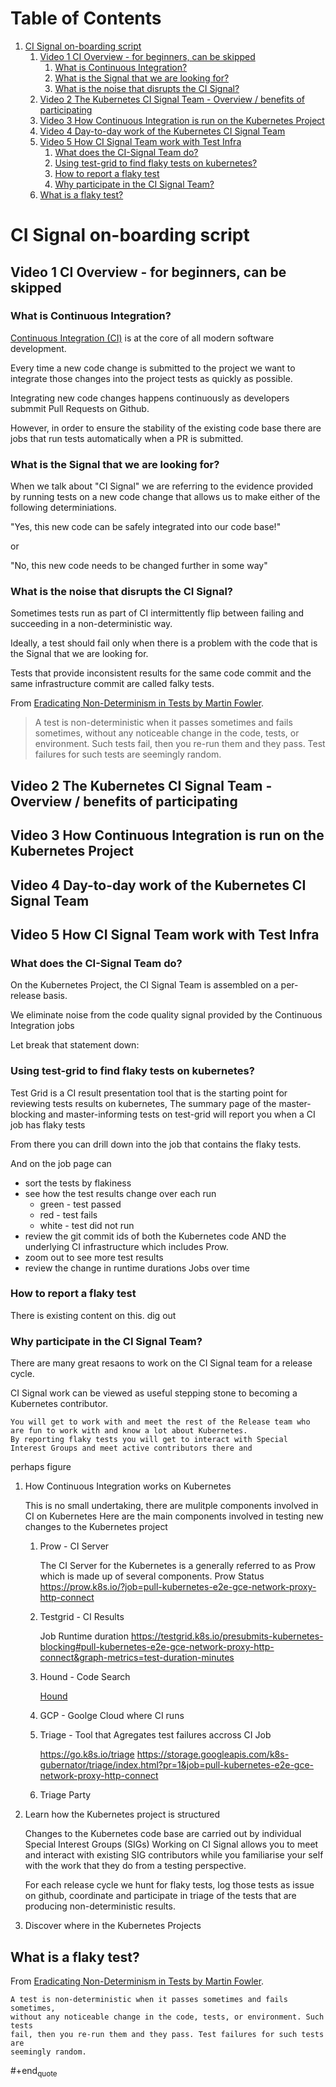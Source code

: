 
# Table of Contents

1.  [CI Signal on-boarding script](#orgf457f2a)
    1.  [Video 1 CI Overview - for beginners, can be skipped](#org37a6774)
        1.  [What is Continuous Integration?](#orged880e9)
        2.  [What is the Signal that we are looking for?](#org85a24cb)
        3.  [What is the noise that disrupts the CI Signal?](#orgb8aa480)
    2.  [Video 2 The Kubernetes CI Signal Team - Overview / benefits of participating](#orgfc777be)
    3.  [Video 3 How Continuous Integration is run on the Kubernetes Project](#org8fea538)
    4.  [Video 4 Day-to-day work of the Kubernetes CI Signal Team](#org0c69f63)
    5.  [Video 5 How CI Signal Team work with Test Infra](#org446a551)
        1.  [What does the CI-Signal Team do?](#org5693ffe)
        2.  [Using test-grid to find flaky tests on kubernetes?](#org26e6940)
        3.  [How to report a flaky test](#org24e7d83)
        4.  [Why participate in the CI Signal Team?](#orgbf0bb1d)
    6.  [What is a flaky test?](#orgbb93dcd)


<a id="orgf457f2a"></a>

# CI Signal on-boarding script


<a id="org37a6774"></a>

## Video 1 CI Overview - for beginners, can be skipped


<a id="orged880e9"></a>

### What is Continuous Integration?

[Continuous Integration (CI)](https://en.wikipedia.org/wiki/Continuous_integration) is at the core of all modern software development.

Every time a new code change is submitted to the project we want to integrate
those changes into the project tests as quickly as possible.

Integrating new code changes happens continuously as developers submmit Pull
Requests on Github.

However, in order to ensure the stability of the existing code base there are
jobs that run tests automatically when a PR is submitted.


<a id="org85a24cb"></a>

### What is the Signal that we are looking for?

When we talk about "CI Signal" we are referring to the evidence provided by
running tests on a new code change that allows us to make either of the  
following determiniations.

"Yes, this new code can be safely integrated into our code base!" 

or

"No, this new code needs to be changed further in some way"


<a id="orgb8aa480"></a>

### What is the noise that disrupts the CI Signal?

Sometimes tests run as part of CI intermittently flip between failing and
succeeding in a non-deterministic way.

Ideally, a test should fail only when there is a problem with the code 
that is the Signal that we are looking for.

Tests that provide inconsistent results for the same code commit and the same
infrastructure commit are called falky tests. 

From [Eradicating Non-Determinism in Tests by Martin Fowler](https://martinfowler.com/articles/nonDeterminism.html#:~:text=A%20test%20is%20non%2Ddeterministic,such%20tests%20are%20seemingly%20random).

> A test is non-deterministic when it passes sometimes and fails sometimes,
> without any noticeable change in the code, tests, or environment. Such tests
> fail, then you re-run them and they pass. Test failures for such tests are
> seemingly random.


<a id="orgfc777be"></a>

## Video 2 The Kubernetes CI Signal Team - Overview / benefits of participating


<a id="org8fea538"></a>

## Video 3 How Continuous Integration is run on the Kubernetes Project


<a id="org0c69f63"></a>

## Video 4 Day-to-day work of the Kubernetes CI Signal Team


<a id="org446a551"></a>

## Video 5 How CI Signal Team work with Test Infra


<a id="org5693ffe"></a>

### What does the CI-Signal Team do?

On the Kubernetes Project, the CI Signal Team is assembled on a per-release basis.

We eliminate noise from the code quality signal provided by the Continuous Integration jobs

Let break that statement down:


<a id="org26e6940"></a>

### Using test-grid to find flaky tests on kubernetes?

Test Grid is a CI result presentation tool that is the starting point for
reviewing tests results on kubernetes, The summary page of the
master-blocking and master-informing tests on test-grid will report you when
a CI job has flaky tests

From there you can drill down into the job that contains the flaky tests.

And on the job page can  

-   sort the tests by flakiness
-   see how the test results change over each run
    -   green - test passed
    -   red - test fails
    -   white - test did not run
-   review the git commit ids of both the Kubernetes code AND the underlying CI infrastructure which includes Prow.
-   zoom out to see more test results
-   review the change in runtime durations Jobs over time


<a id="org24e7d83"></a>

### How to report a flaky test

There is existing content on this. dig out 


<a id="orgbf0bb1d"></a>

### Why participate in the CI Signal Team?

There are many great resaons to work on the CI Signal team for a release cycle.

CI Signal work can be viewed as useful stepping stone to becoming a Kubernetes contributor.

    You will get to work with and meet the rest of the Release team who are fun to work with and know a lot about Kubernetes.
    By reporting flaky tests you will get to interact with Special Interest Groups and meet active contributors there and 
perhaps figure

1.  How Continuous Integration works on Kubernetes

    This is no small undertaking, there are mulitple components involved in CI on Kubernetes
    Here are the main components involved in testing new changes to the Kubernetes project
    
    1.  Prow - CI Server
    
          The CI Server for the Kubernetes is a generally referred to as Prow which
        is made up of several components. 
        Prow Status <https://prow.k8s.io/?job=pull-kubernetes-e2e-gce-network-proxy-http-connect>
    
    2.  Testgrid - CI Results
    
        Job Runtime duration <https://testgrid.k8s.io/presubmits-kubernetes-blocking#pull-kubernetes-e2e-gce-network-proxy-http-connect&graph-metrics=test-duration-minutes>
    
    3.  Hound - Code Search
    
        [Hound](https://cs.k8s.io/)
    
    4.  GCP - Goolge Cloud where CI runs
    
    5.  Triage - Tool that Agregates test failures accross CI Job
    
        <https://go.k8s.io/triage>
        <https://storage.googleapis.com/k8s-gubernator/triage/index.html?pr=1&job=pull-kubernetes-e2e-gce-network-proxy-http-connect>
    
    6.  Triage Party

2.  Learn how the Kubernetes project is structured

    Changes to the Kubernetes code base are carried out by individual Special
    Interest Groups (SIGs) Working on CI Signal allows you to meet and 
    interact with existing SIG contributors while you familiarise your self with the 
    work that they do from a testing perspective.
    
    For each release cycle we hunt for flaky tests, log those tests as issue on
    github, coordinate and participate in triage of the tests that are producing
    non-deterministic results.

3.  Discover where in the Kubernetes Projects


<a id="orgbb93dcd"></a>

## What is a flaky test?

From [Eradicating Non-Determinism in Tests by Martin Fowler](https://martinfowler.com/articles/nonDeterminism.html#:~:text=A%20test%20is%20non%2Ddeterministic,such%20tests%20are%20seemingly%20random).

    A test is non-deterministic when it passes sometimes and fails sometimes,
    without any noticeable change in the code, tests, or environment. Such tests
    fail, then you re-run them and they pass. Test failures for such tests are
    seemingly random.
\#+end<sub>quote</sub>

